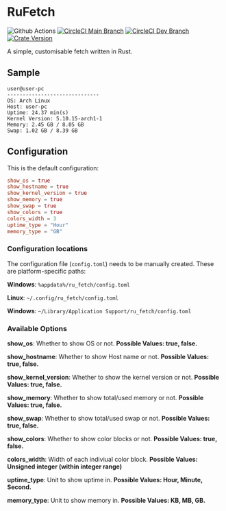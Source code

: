 # RuFetch
![Github Actions](https://github.com/supremedeity/rufetch/actions/workflows/rust.yml/badge.svg)
[![CircleCI Main Branch](https://img.shields.io/circleci/build/gh/SupremeDeity/RuFetch/main?label=main)](https://circleci.com/gh/SupremeDeity/RuFetch/tree/main)
[![CircleCI Dev Branch](https://img.shields.io/circleci/build/gh/SupremeDeity/RuFetch/dev?label=dev)](https://circleci.com/gh/SupremeDeity/RuFetch/tree/dev)
[![Crate Version](https://img.shields.io/crates/v/ru_fetch?color=green&label=Crate%20version)](https:/crates.io/crates/ru_fetch)

A simple, customisable fetch written in Rust.

## Sample
```
user@user-pc
------------------------------
OS: Arch Linux
Host: user-pc
Uptime: 24.37 min(s)
Kernel Version: 5.10.15-arch1-1
Memory: 2.45 GB / 8.05 GB
Swap: 1.02 GB / 8.39 GB
```

## Configuration
This is the default configuration:
```toml
show_os = true
show_hostname = true
show_kernel_version = true
show_memory = true
show_swap = true
show_colors = true
colors_width = 3
uptime_type = "Hour"
memory_type = "GB"
```

### **Configuration locations**
The configuration file (`config.toml`) needs to be manually created. These are platform-specific paths:

**Windows**: `%appdata%/ru_fetch/config.toml`

**Linux**: `~/.config/ru_fetch/config.toml`

**Windows**: `~/Library/Application Support/ru_fetch/config.toml`

### **Available Options**
**show_os**: Whether to show OS or not. 
**Possible Values: true, false.**

**show_hostname**: Whether to show Host name or not. 
**Possible Values: true, false.**

**show_kernel_version**: Whether to show the kernel version or not. 
**Possible Values: true, false.**

**show_memory**: Whether to show total/used memory or not. 
**Possible Values: true, false.**

**show_swap**: Whether to show total/used swap or not. 
**Possible Values: true, false.**

**show_colors**: Whether to show color blocks or not. 
**Possible Values: true, false.**

**colors_width**: Width of each indiviual color block. 
**Possible Values: Unsigned integer (within integer range)**

**uptime_type**: Unit to show uptime in. 
**Possible Values: Hour, Minute, Second.**

**memory_type**: Unit to show memory in.
**Possible Values: KB, MB, GB.**
